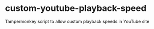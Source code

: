 # custom-youtube-playback-speed
Tampermonkey script to allow custom playback speeds in YouTube site
